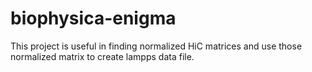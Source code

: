 # biophysica-enigma
This project is useful in finding normalized HiC matrices and use those normalized matrix to create lampps data file.

